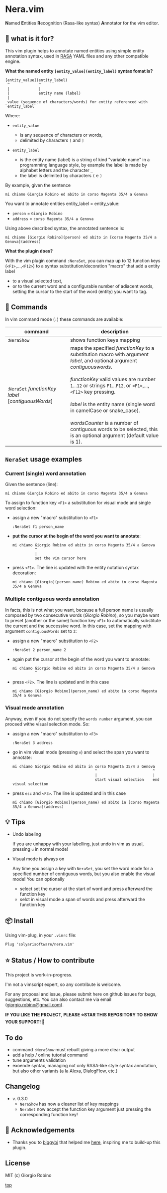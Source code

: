 # Nera.vim

**N**amed **E**ntities **R**ecognition (Rasa-like syntax) **A**nnotator for the vim editor.


## 🤔 what is it for?

This vim plugin helps to annotate named entities 
using simple entity annotation syntax,
used in [RASA](https://rasa.com/) YAML files and any other compatible engine. 


**What the named entity `[entity_value](entity_label)` syntax fomat is?** 

```
[entity_value](entity_label)
 ^             ^
 |             |
 |             entity name (label)
 |
 value (sequence of characters/words) for entity referenced with `entity_label`
```

Where: 

- `entity_value` 

    - is any sequence of characters or words, 
    - delimited by characters `[` and `]`

- `entity_label` 

  - is the entity name (label) 
    is a string of kind "variable name" in a programming language style,
    by example the label is made by alphabet letters and the character `_`
  - the label is delimited by characters `(` e `)`

By example, given the sentence

```
mi chiamo Giorgio Robino ed abito in corso Magenta 35/4 a Genova
```

You want to annotate entities entity_label = entity_value:
- `person` = `Giorgio Robino`
- `address` = `corso Magenta 35/4 a Genova`


Using above described syntax, the annotated sentence is:
```
mi chiamo [Giorgio Robino](person) ed abito in [corso Magenta 35/4 a Genova](address)
```

**What the plugin does?**

With the vim plugin command `:NeraSet`, 
you can map up to 12 function keys (`<F1>`,...,`<F12>`) to a syntax substitution/decoration "macro" 
that add a entity label 
- to a visual selected text,
- or to the current word and a configurable number of adiacent words,
  setting the cursor to the start of the word (entity) you want to tag.


## 👊 Commands

In vim command mode (`:`) these commands are available:

| command                                              | description                  |
| ---                                                  | ---                          |
| :`NeraShow`                                          | shows function keys mapping  |
| :`NeraSet` *functionKey* *label* [*contiguousWords*] | maps the specified *functionKey* to a substitution macro with argument *label*, and optional argument *contiguouswords*.  <br><br>*functionKey* valid values are number `1`...`12` or strings `F1`...`F12`, or `<F1>`,...,`<F12>` key pressing.<br><br>*label* is the entity name (single word in camelCase or snake_case).<br><br>*wordsCounter* is a number of contiguous words to be selected, this is an optional argument (default value is 1).| 


## `NeraSet` usage examples

### Current (single) word annotation

Given the sentence (line):

    mi chiamo Giorgio Robino ed abito in corso Magenta 35/4 a Genova

To assign to function key `<F1>` a substitution for visual mode and single word selection:

- assign a new "macro" substitution to `<F1>`

      :NeraSet f1 person_name

- **put the cursor at the begin of the word you want to annotate**: 

      mi chiamo Giorgio Robino ed abito in corso Magenta 35/4 a Genova
                ^
                |
                set the vim cursor here

- press `<F1>`. The line is updated with the entity notation syntax decoration:

      mi chiamo [Giorgio](person_name) Robino ed abito in corso Magenta 35/4 a Genova
    

### Multiple contiguous words annotation

In facts, this is not what you want, because a full person name is usually composed 
by two consecutive words (*Giorgio Robino*),
so you maybe want to preset (another or the same) function key `<F1>` 
to automatically substitute the current and the successive word.
In this case, set the mapping with argument `contiguousWords` set to `2`:

- assign a new "macro" substitution to `<F2>`

      :NeraSet 2 person_name 2

- again put the cursor at the begin of the word you want to annotate: 

      mi chiamo Giorgio Robino ed abito in corso Magenta 35/4 a Genova
                ^

- press `<F2>`. The line is updated and in this case 

      mi chiamo [Giorgio Robino](person_name) ed abito in corso Magenta 35/4 a Genova


### Visual mode annotation

Anyway, even if you do not specify the `words number` argument,
you can proceed withe visual selection mode. So:

- assign a new "macro" substitution to `<F3>`

      :NeraSet 3 address

- go in vim visual mode (pressing `v`) and select the span you want to annotate: 

      mi chiamo Giorgio Robino ed abito in corso Magenta 35/4 a Genova
                                           ^                         ^
                                           |                         |
                                           start visual selection    end visual selection

- press `esc` and `<F3>`. The line is updated and in this case 

      mi chiamo [Giorgio Robino](person_name) ed abito in [corso Magenta 35/4 a Genova](address)


## 💡 Tips

- Undo labeling

  If you are unhappy with your labelling, just undo in vim as usual, pressing `u` in normal mode!

- Visual mode is always on

  Any time you assign a key with `NeraSet`, 
  you set the word mode for a specified number of contiguous words,
  but you also enable the visual mode! You can optionally 
  - select set the cursor at the start of word and press afterward the function key
  - selct in visual mode a span of words and press afterward the function key

## 📦 Install

Using vim-plug, in your `.vimrc` file:

    Plug 'solyarisoftware/nera.vim'


## ⭐️ Status / How to contribute

This project is work-in-progress.

I'm not a vimscript expert, so any contribute is welcome.

For any proposal and issue, please submit here on github issues for bugs, suggestions, etc.
You can also contact me via email (giorgio.robino@gmail.com).

**IF YOU LIKE THE PROJECT, PLEASE ⭐️STAR THIS REPOSITORY TO SHOW YOUR SUPPORT! 🙏**

## To do

- command `:NeraShow` must rebuilt giving a more clear output
- add a help / online tutorial command
- tune arguments validation
- exoende syntax, managing not only RASA-like style syntax annotation, but also other variants (a la Alexa, DialogFlow, etc.)

## Changelog

- v. 0.3.0
  - `NeraShow` has now a cleaner list of key mappings
  - `NeraSet` now accept the function key argument just pressing the corresponding function key!

## 👏 Acknowledgements

- Thanks you to [biggybi](https://vi.stackexchange.com/users/22375/biggybi) 
  that helped me [here](https://vi.stackexchange.com/a/34824/983), 
  inspiring me to build-up this plugin.


## License

MIT (c) Giorgio Robino


[top](#)
